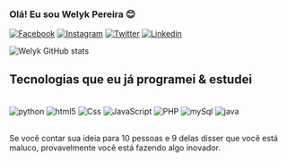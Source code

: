 ### Olá! Eu sou Welyk Pereira 😊

[![Facebook](https://img.shields.io/badge/Facebook-1877F2?style=for-the-badge&logo=facebook&logoColor=white
)](https://www.facebook.com/welykdiemerson)
[![Instagram](https://img.shields.io/badge/Instagram-E4405F?style=for-the-badge&logo=instagram&logoColor=white
)](https://www.instagram.com/welykdev/)
[![Twitter](https://img.shields.io/badge/Twitter-1DA1F2?style=for-the-badge&logo=twitter&logoColor=white
)](https://twitter.com/_welyk)
[![Linkedin](https://img.shields.io/badge/LinkedIn-0077B5?style=for-the-badge&logo=linkedin&logoColor=white
)](https://www.linkedin.com/in/welykpereira/)

![Welyk GitHub stats](https://github-readme-stats.vercel.app/api?username=welykpereira&show_icons=true&theme=radical)


## Tecnologias que eu já programei & estudei

<div style="display: inline_block" ><br/>
  <img align="center" alt="python" src="https://img.shields.io/badge/Python-14354C?style=for-the-badge&logo=python&logoColor=white" />
  <img align="center" alt="html5" src="https://img.shields.io/badge/HTML5-E34F26?style=for-the-badge&logo=html5&logoColor=white" />
  <img align="center" alt="Css" src="https://img.shields.io/badge/CSS3-1572B6?style=for-the-badge&logo=css3&logoColor=white" />
  <img align="center" alt="JavaScript" src="https://img.shields.io/badge/JavaScript-F7DF1E?style=for-the-badge&logo=javascript&logoColor=black" />
  <img align="center" alt="PHP" src="https://img.shields.io/badge/PHP-777BB4?style=for-the-badge&logo=php&logoColor=white" />
  <img align="center" alt="mySql" src="https://img.shields.io/badge/MySQL-00000F?style=for-the-badge&logo=mysql&logoColor=white" />
  <img align="center" alt="java" src="https://img.shields.io/badge/Java-ED8B00?style=for-the-badge&logo=java&logoColor=white" />
</div><br/>

Se você contar sua ideia para 10 pessoas e 9 delas disser que você está maluco, provavelmente você está fazendo algo inovador.

